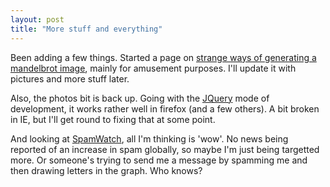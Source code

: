 ```yaml
---
layout: post
title: "More stuff and everything"
---
```

Been adding a few things. Started a page on [strange ways of generating a
mandelbrot image][1], mainly for amusement purposes. I'll update it with
pictures and more stuff later.

Also, the photos bit is back up. Going with the [JQuery][2] mode of
development, it works rather well in firefox (and a few others). A bit broken
in IE, but I'll get round to fixing that at some point.

And looking at [SpamWatch][3], all I'm thinking is 'wow'. No news being
reported of an increase in spam globally, so maybe I'm just being targetted
more. Or someone's trying to send me a message by spamming me and then drawing
letters in the graph. Who knows?

   [1]: /misc/odd-ways-of-making-a-mandelbrot/

   [2]: http://www.jquery.com

   [3]: /projects/spamwatch/

